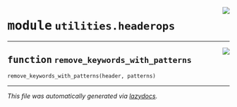 <!-- markdownlint-disable -->

<a href="https://github.com/Schwarzam/MAR/blob/master/mar/mar/utilities/headerops.py#L0"><img align="right" style="float:right;" src="https://img.shields.io/badge/-source-cccccc?style=flat-square"></a>

# <kbd>module</kbd> `utilities.headerops`





---

<a href="https://github.com/Schwarzam/MAR/blob/master/mar/mar/utilities/headerops.py#L4"><img align="right" style="float:right;" src="https://img.shields.io/badge/-source-cccccc?style=flat-square"></a>

## <kbd>function</kbd> `remove_keywords_with_patterns`

```python
remove_keywords_with_patterns(header, patterns)
```








---

_This file was automatically generated via [lazydocs](https://github.com/ml-tooling/lazydocs)._
